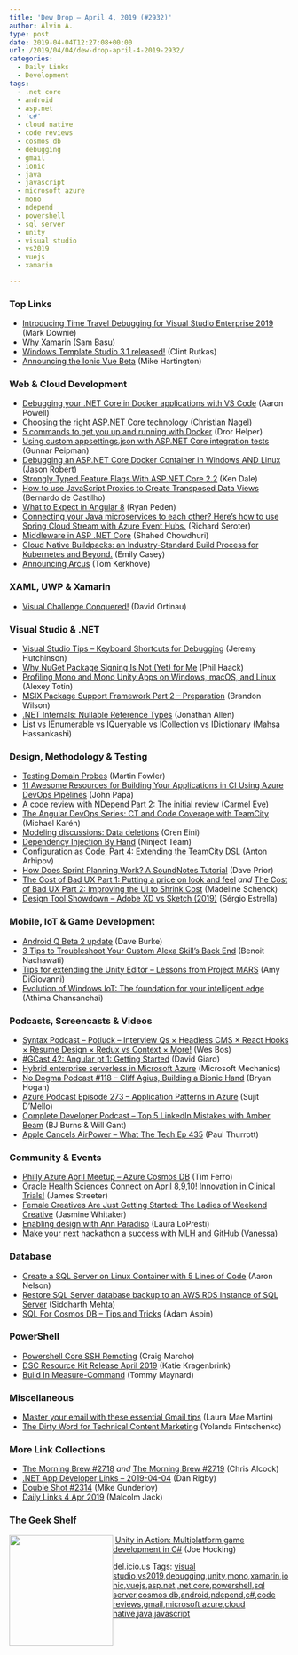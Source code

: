 ```yaml
---
title: 'Dew Drop – April 4, 2019 (#2932)'
author: Alvin A.
type: post
date: 2019-04-04T12:27:08+00:00
url: /2019/04/04/dew-drop-april-4-2019-2932/
categories:
  - Daily Links
  - Development
tags:
  - .net core
  - android
  - asp.net
  - 'c#'
  - cloud native
  - code reviews
  - cosmos db
  - debugging
  - gmail
  - ionic
  - java
  - javascript
  - microsoft azure
  - mono
  - ndepend
  - powershell
  - sql server
  - unity
  - visual studio
  - vs2019
  - vuejs
  - xamarin

---
```

### <a name="top"></a>Top Links

  * <a href="https://devblogs.microsoft.com/visualstudio/introducing-time-travel-debugging-for-visual-studio-enterprise-2019/" target="_blank" rel="noopener noreferrer">Introducing Time Travel Debugging for Visual Studio Enterprise 2019</a> (Mark Downie)
  * <a href="https://www.telerik.com/blogs/why-xamarin-mobile-development" target="_blank" rel="noopener noreferrer">Why Xamarin</a> (Sam Basu)
  * <a href="https://blogs.windows.com/buildingapps/2019/04/03/windows-template-studio-3-1-released/?WT.mc_id=DX_MVP4025064" target="_blank" rel="noopener noreferrer">Windows Template Studio 3.1 released!</a> (Clint Rutkas)
  * <a href="https://blog.ionicframework.com/announcing-the-ionic-vue-beta/" target="_blank" rel="noopener noreferrer">Announcing the Ionic Vue Beta</a> (Mike Hartington)



### <a name="web"></a>Web & Cloud Development

  * <a href="https://www.aaron-powell.com/posts/2019-04-04-debugging-dotnet-in-docker-with-vscode/" target="_blank" rel="noopener noreferrer">Debugging your .NET Core in Docker applications with VS Code</a> (Aaron Powell)
  * <a href="https://csharp.christiannagel.com/2019/04/03/choosing-the-right-asp-net-core-technology/" target="_blank" rel="noopener noreferrer">Choosing the right ASP.NET Core technology</a> (Christian Nagel)
  * <a href="https://helpercode.com/2019/04/03/5-commands-to-get-you-up-and-running-with-docker/" target="_blank" rel="noopener noreferrer">5 commands to get you up and running with Docker</a> (Dror Helper)
  * <a href="http://feedproxy.google.com/~r/gunnarpeipman/~3/vT8Y1Ka013o/" target="_blank" rel="noopener noreferrer">Using custom appsettings.json with ASP.NET Core integration tests</a> (Gunnar Peipman)
  * <a href="https://espressocoder.com/2019/04/03/debugging-an-asp-net-core-docker-container-in-windows-and-linux/" target="_blank" rel="noopener noreferrer">Debugging an ASP.NET Core Docker Container in Windows AND Linux</a> (Jason Robert)
  * <a href="https://rimdev.io/strongly-typed-feature-flags-with-aspnetcore-2.2/" target="_blank" rel="noopener noreferrer">Strongly Typed Feature Flags With ASP.NET Core 2.2</a> (Ken Dale)
  * <a href="https://www.grapecity.com/en/blogs/use-javascript-proxies-to-create-transposed-data-views" target="_blank" rel="noopener noreferrer">How to use JavaScript Proxies to Create Transposed Data Views</a> (Bernardo de Castilho)
  * <a href="https://www.grapecity.com/en/blogs/angular-8-what-to-expect" target="_blank" rel="noopener noreferrer">What to Expect in Angular 8</a> (Ryan Peden)
  * <a href="https://seroter.wordpress.com/2019/04/03/connecting-your-java-microservices-to-each-other-heres-how-to-use-spring-cloud-stream-with-azure-event-hubs/" target="_blank" rel="noopener noreferrer">Connecting your Java microservices to each other? Here’s how to use Spring Cloud Stream with Azure Event Hubs.</a> (Richard Seroter)
  * <a href="https://wakeupandcode.com/middleware-in-asp-net-core/" target="_blank" rel="noopener noreferrer">Middleware in ASP .NET Core</a> (Shahed Chowdhuri)
  * <a href="https://content.pivotal.io/home-page/cloud-native-buildpacks-for-kubernetes-and-beyond" target="_blank" rel="noopener noreferrer">Cloud Native Buildpacks: an Industry-Standard Build Process for Kubernetes and Beyond.</a> (Emily Casey)
  * <a href="https://blog.tomkerkhove.be/2019/04/03/announcing-arcus/" target="_blank" rel="noopener noreferrer">Announcing Arcus</a> (Tom Kerkhove)



### <a name="silverlight"></a>XAML, UWP & Xamarin

  * <a href="https://blog.xamarin.com/visual-challenge-conquered/" target="_blank" rel="noopener noreferrer">Visual Challenge Conquered!</a> (David Ortinau)



### <a name="dotnet"></a>Visual Studio & .NET

  * <a href="https://hutchcodes.net/2019/04/visual-studio-tips-debug-keyboard-shortcuts/" target="_blank" rel="noopener noreferrer">Visual Studio Tips &#8211; Keyboard Shortcuts for Debugging</a> (Jeremy Hutchinson)
  * <a href="http://feeds.haacked.com/~r/haacked/~3/9tnB81BjCuE/" target="_blank" rel="noopener noreferrer">Why NuGet Package Signing Is Not (Yet) for Me</a> (Phil Haack)
  * <a href="https://blog.jetbrains.com/dotnet/2019/04/03/profiling-mono-mono-unity-apps-windows-macos-linux/" target="_blank" rel="noopener noreferrer">Profiling Mono and Mono Unity Apps on Windows, macOS, and Linux</a> (Alexey Totin)
  * <a href="https://techcommunity.microsoft.com/t5/Core-Infrastructure-and-Security/MSIX-Package-Support-Framework-Part-2-Preparation/ba-p/393864" target="_blank" rel="noopener noreferrer">MSIX Package Support Framework Part 2 &#8211; Preparation</a> (Brandon Wilson)
  * <a href="https://www.infoq.com/news/2019/04/DotNet-Nulls?utm_campaign=infoq_content&utm_source=infoq&utm_medium=feed&utm_term=global" target="_blank" rel="noopener noreferrer">.NET Internals: Nullable Reference Types</a> (Jonathan Allen)
  * <a href="https://www.codeproject.com/Articles/832189/List-vs-IEnumerable-vs-IQueryable-vs-ICollection-v" target="_blank" rel="noopener noreferrer">List vs IEnumerable vs IQueryable vs ICollection vs IDictionary</a> (Mahsa Hassankashi)



### <a name="design"></a>Design, Methodology & Testing

  * <a href="https://martinfowler.com/articles/domain-oriented-observability.html#TestingObservability" target="_blank" rel="noopener noreferrer">Testing Domain Probes</a> (Martin Fowler)
  * <a href="https://johnpapa.net/11devopslinks/" target="_blank" rel="noopener noreferrer">11 Awesome Resources for Building Your Applications in CI Using Azure DevOps Pipelines</a> (John Papa)
  * <a href="https://blogs.endjin.com/2019/04/a-code-review-with-ndepend-part-2-the-initial-review/" target="_blank" rel="noopener noreferrer">A code review with NDepend Part 2: The initial review</a> (Carmel Eve)
  * <a href="https://blog.angularindepth.com/the-angular-devops-series-ct-and-code-coverage-with-teamcity-21e3d0ed77eb?source=rss----e5ed704095b---4" target="_blank" rel="noopener noreferrer">The Angular DevOps Series: CT and Code Coverage with TeamCity</a> (Michael Karén)
  * <a href="http://feedproxy.google.com/~r/AyendeRahien/~3/d0ENCVKvYfo/modeling-discussions-data-deletions" target="_blank" rel="noopener noreferrer">Modeling discussions: Data deletions</a> (Oren Eini)
  * <a href="https://github.com/ninject/Ninject/wiki/Dependency-Injection-By-Hand" target="_blank" rel="noopener noreferrer">Dependency Injection By Hand</a> (Ninject Team)
  * <a href="https://blog.jetbrains.com/teamcity/2019/04/configuration-as-code-part-4-extending-the-teamcity-dsl/" target="_blank" rel="noopener noreferrer">Configuration as Code, Part 4: Extending the TeamCity DSL</a> (Anton Arhipov)
  * <a href="http://feedproxy.google.com/~r/LeadingAgile/~3/P491gBuq0o8/" target="_blank" rel="noopener noreferrer">How Does Sprint Planning Work? A SoundNotes Tutorial</a> (Dave Prior)
  * <a href="https://devblogs.microsoft.com/premier-developer/the-cost-of-bad-ux-part-1-putting-a-price-on-look-and-feel/" target="_blank" rel="noopener noreferrer">The Cost of Bad UX Part 1: Putting a price on look and feel</a> _and_ <a href="https://devblogs.microsoft.com/premier-developer/the-cost-of-bad-ux-part-2-improving-the-ui-to-shrink-cost/" target="_blank" rel="noopener noreferrer">The Cost of Bad UX Part 2: Improving the UI to Shrink Cost</a> (Madeline Schenck)
  * <a href="https://www.toptal.com/designers/ui/adobe-xd-vs-sketch-2019" target="_blank" rel="noopener noreferrer">Design Tool Showdown &#8211; Adobe XD vs Sketch (2019)</a> (Sérgio Estrella)



### <a name="mobile"></a>Mobile, IoT & Game Development

  * <a href="http://feedproxy.google.com/~r/blogspot/hsDu/~3/6a8Z_ZWSunM/android-q-beta-2-update.html" target="_blank" rel="noopener noreferrer">Android Q Beta 2 update</a> (Dave Burke)
  * <a href="https://developer.amazon.com:443/blogs/alexa/post/71ac4c05-9e33-41d2-abbf-472ba66126cb/3-tips-to-troubleshoot-your-custom-alexa-skill-s-back-end" target="_blank" rel="noopener noreferrer">3 Tips to Troubleshoot Your Custom Alexa Skill&#8217;s Back End</a> (Benoit Nachawati)
  * <a href="https://blogs.unity3d.com/2019/04/03/tips-for-extending-the-unity-editor-lessons-from-project-mars/" target="_blank" rel="noopener noreferrer">Tips for extending the Unity Editor – Lessons from Project MARS</a> (Amy DiGiovanni)
  * <a href="https://blogs.windows.com/blog/2019/04/03/evolution-of-windows-iot-the-foundation-for-your-intelligent-edge/?WT.mc_id=DX_MVP4025064" target="_blank" rel="noopener noreferrer">Evolution of Windows IoT: The foundation for your intelligent edge</a> (Athima Chansanchai)



### <a name="podcasts"></a>Podcasts, Screencasts & Videos

  * <a href="https://traffic.libsyn.com/secure/syntax/Syntax132.mp3" target="_blank" rel="noopener noreferrer">Syntax Podcast &#8211; Potluck &#8211; Interview Qs × Headless CMS × React Hooks × Resume Design × Redux vs Context × More!</a> (Wes Bos)
  * <a href="http://DavidGiard.com/2019/04/04/GCast42AngularPt1GettingStarted.aspx" target="_blank" rel="noopener noreferrer">#GCast 42: Angular pt 1: Getting Started</a> (David Giard)
  * <a href="http://www.youtube.com/watch?v=37fvRO9DhnQ" target="_blank" rel="noopener noreferrer">Hybrid enterprise serverless in Microsoft Azure</a> (Microsoft Mechanics)
  * <a href="http://feedproxy.google.com/~r/NoDogmaPodcast/~5/v68qJ1-MEpc/be0a9587.mp3" target="_blank" rel="noopener noreferrer">No Dogma Podcast #118 &#8211; Cliff Agius, Building a Bionic Hand</a> (Bryan Hogan)
  * <a href="http://azpodcast.azurewebsites.net/post/Episode-273-Application-Patterns-in-Azure" target="_blank" rel="noopener noreferrer">Azure Podcast Episode 273 &#8211; Application Patterns in Azure</a> (Sujit D&#8217;Mello)
  * <a href="https://completedeveloperpodcast.com/episode-191/?utm_source=rss&utm_medium=rss&utm_campaign=episode-191" target="_blank" rel="noopener noreferrer">Complete Developer Podcast &#8211; Top 5 LinkedIn Mistakes with Amber Beam</a> (BJ Burns & Will Gant)
  * <a href="https://www.thurrott.com/podcasts/what-the-tech/204310/apple-cancels-airpower-what-the-tech-ep-435?utm_source=rss&utm_medium=rss&utm_campaign=apple-cancels-airpower-what-the-tech-ep-435" target="_blank" rel="noopener noreferrer">Apple Cancels AirPower – What The Tech Ep 435</a> (Paul Thurrott)



### <a name="events"></a>Community & Events

  * <a href="https://www.meetup.com/Philly-Azure/events/260334546/" target="_blank" rel="noopener noreferrer">Philly Azure April Meetup &#8211; Azure Cosmos DB</a> (Tim Ferro)
  * <a href="https://blogs.oracle.com/health-sciences/oracle-health-sciences-connect-on-april-8-9-10-innovation-in-clinical-trials" target="_blank" rel="noopener noreferrer">Oracle Health Sciences Connect on April 8,9,10! Innovation in Clinical Trials!</a> (James Streeter)
  * <a href="https://theblog.adobe.com/female-creatives-are-just-getting-started-the-ladies-of-weekend-creative/" target="_blank" rel="noopener noreferrer">Female Creatives Are Just Getting Started: The Ladies of Weekend Creative</a> (Jasmine Whitaker)
  * <a href="https://www.microsoft.com/en-us/research/blog/enabling-design-with-ann-paradiso/" target="_blank" rel="noopener noreferrer">Enabling design with Ann Paradiso</a> (Laura LoPresti)
  * <a href="https://github.blog/2019-04-03-make-your-next-hackathon-a-success-with-mlh-and-github/" target="_blank" rel="noopener noreferrer">Make your next hackathon a success with MLH and GitHub</a> (Vanessa)



### <a name="sql"></a>Database

  * <a href="http://feedproxy.google.com/~r/MSSQLTips-LatestSqlServerTips/~3/N6o-JjBSBI8/" target="_blank" rel="noopener noreferrer">Create a SQL Server on Linux Container with 5 Lines of Code</a> (Aaron Nelson)
  * <a href="http://feedproxy.google.com/~r/MSSQLTips-LatestSqlServerTips/~3/YuZSVBX3uRc/" target="_blank" rel="noopener noreferrer">Restore SQL Server database backup to an AWS RDS Instance of SQL Server</a> (Siddharth Mehta)
  * <a href="https://www.red-gate.com/simple-talk/sql/nosql-databases/sql-for-cosmos-db-tips-and-tricks/" target="_blank" rel="noopener noreferrer">SQL For Cosmos DB – Tips and Tricks</a> (Adam Aspin)



### <a name="ps"></a>PowerShell

  * <a href="https://techcommunity.microsoft.com/t5/Ask-The-Performance-Team/Powershell-Core-SSH-Remoting/ba-p/394234" target="_blank" rel="noopener noreferrer">Powershell Core SSH Remoting</a> (Craig Marcho)
  * <a href="https://devblogs.microsoft.com/powershell/dsc-resource-kit-release-april-2019/" target="_blank" rel="noopener noreferrer">DSC Resource Kit Release April 2019</a> (Katie Kragenbrink)
  * <a href="https://powershell.org/2019/04/measure-command/" target="_blank" rel="noopener noreferrer">Build In Measure-Command</a> (Tommy Maynard)



### <a name="misc"></a>Miscellaneous

  * <a href="http://feedproxy.google.com/~r/OfficialGmailBlog/~3/9w0u7iOOYFE/" target="_blank" rel="noopener noreferrer">Master your email with these essential Gmail tips</a> (Laura Mae Martin)
  * <a href="https://developermedia.com/technical-content-marketing/" target="_blank" rel="noopener noreferrer">The Dirty Word for Technical Content Marketing</a> (Yolanda Fintschenko)



### <a name="links"></a>More Link Collections

  * <a href="http://feedproxy.google.com/~r/ReflectivePerspective/~3/ePbp-4kxLRE/" target="_blank" rel="noopener noreferrer">The Morning Brew #2718</a> _and_ <a href="http://feedproxy.google.com/~r/ReflectivePerspective/~3/qgUc4_ZcuTM/" target="_blank" rel="noopener noreferrer">The Morning Brew #2719</a> (Chris Alcock)
  * <a href="https://links.danrigby.com/2019/04/app-developer-links-2019-04-04/" target="_blank" rel="noopener noreferrer">.NET App Developer Links &#8211; 2019-04-04</a> (Dan Rigby)
  * <a href="https://afreshcup.com/home/2019/04/04/double-shot-2314.html" target="_blank" rel="noopener noreferrer">Double Shot #2314</a> (Mike Gunderloy)
  * <a href="http://feedproxy.google.com/~r/parsimonyjax/~3/3yKsPhHapco/daily-links-4-apr-2019.html" target="_blank" rel="noopener noreferrer">Daily Links 4 Apr 2019</a> (Malcolm Jack)



### <a name="shelf"></a>The Geek Shelf

<img loading="lazy" decoding="async" width="187" height="200" align="left" style="margin: 0px 0px 10px; border: 0px currentcolor; border-image: none; float: left; display: inline; background-image: none;" src="https://m.media-amazon.com/images/I/91HpYIUCxCL._AC_UL436_.jpg" border="0" /> &nbsp;<a href="https://www.amazon.com/Unity-Action-Multiplatform-game-development/dp/1617294969/amavin-20" target="_blank" rel="noopener noreferrer">Unity in Action: Multiplatform game development in C#</a> (Joe Hocking)











<div class="wlWriterEditableSmartContent" id="scid:77ECF5F8-D252-44F5-B4EB-D463C5396A79:19c5cc00-15ed-4b07-b399-fc161f8c36ce" style="margin: 0px; padding: 0px; float: none; display: inline;">
  del.icio.us Tags: <a href="http://del.icio.us/popular/visual+studio" rel="tag">visual studio</a>,<a href="http://del.icio.us/popular/vs2019" rel="tag">vs2019</a>,<a href="http://del.icio.us/popular/debugging" rel="tag">debugging</a>,<a href="http://del.icio.us/popular/unity" rel="tag">unity</a>,<a href="http://del.icio.us/popular/mono" rel="tag">mono</a>,<a href="http://del.icio.us/popular/xamarin" rel="tag">xamarin</a>,<a href="http://del.icio.us/popular/ionic" rel="tag">ionic</a>,<a href="http://del.icio.us/popular/vuejs" rel="tag">vuejs</a>,<a href="http://del.icio.us/popular/asp.net" rel="tag">asp.net</a>,<a href="http://del.icio.us/popular/.net+core" rel="tag">.net core</a>,<a href="http://del.icio.us/popular/powershell" rel="tag">powershell</a>,<a href="http://del.icio.us/popular/sql+server" rel="tag">sql server</a>,<a href="http://del.icio.us/popular/cosmos+db" rel="tag">cosmos db</a>,<a href="http://del.icio.us/popular/android" rel="tag">android</a>,<a href="http://del.icio.us/popular/ndepend" rel="tag">ndepend</a>,<a href="http://del.icio.us/popular/c%23" rel="tag">c#</a>,<a href="http://del.icio.us/popular/code+reviews" rel="tag">code reviews</a>,<a href="http://del.icio.us/popular/gmail" rel="tag">gmail</a>,<a href="http://del.icio.us/popular/microsoft+azure" rel="tag">microsoft azure</a>,<a href="http://del.icio.us/popular/cloud+native" rel="tag">cloud native</a>,<a href="http://del.icio.us/popular/java" rel="tag">java</a>,<a href="http://del.icio.us/popular/javascript" rel="tag">javascript</a>
</div>